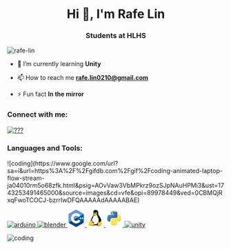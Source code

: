 <h1 align="center">Hi 👋, I'm Rafe Lin</h1>
<h3 align="center">Students at HLHS</h3>

<p align="left"> <img src="https://komarev.com/ghpvc/?username=rafe-lin&label=Profile%20views&color=0e75b6&style=flat" alt="rafe-lin" /> </p>

- 🌱 I’m currently learning **Unity**

- 📫 How to reach me **rafe.lin0210@gmail.com**

- ⚡ Fun fact **In the mirror**

<h3 align="left">Connect with me:</h3>
<p align="left">
<a href="https://instagram.com/???" target="blank"><img align="center" src="https://raw.githubusercontent.com/rahuldkjain/github-profile-readme-generator/master/src/images/icons/Social/instagram.svg" alt="???" height="30" width="40" /></a>
</p>

<h3 align="left">Languages and Tools:</h3>  ![coding](https://www.google.com/url?sa=i&url=https%3A%2F%2Fgifdb.com%2Fgif%2Fcoding-animated-laptop-flow-stream-ja04010rm5o68zfk.html&psig=AOvVaw3VbMPkrz9ozSJpNAuHPMi3&ust=1743253491465000&source=images&cd=vfe&opi=89978449&ved=0CBMQjRxqFwoTCOCJ-bzrrIwDFQAAAAAdAAAAABAE)
<p align="left"> <a href="https://www.arduino.cc/" target="_blank" rel="noreferrer"> <img src="https://cdn.worldvectorlogo.com/logos/arduino-1.svg" alt="arduino" width="40" height="40"/> </a> <a href="https://www.blender.org/" target="_blank" rel="noreferrer"> <img src="https://download.blender.org/branding/community/blender_community_badge_white.svg" alt="blender" width="40" height="40"/> </a> <a href="https://www.w3schools.com/cpp/" target="_blank" rel="noreferrer"> <img src="https://raw.githubusercontent.com/devicons/devicon/master/icons/cplusplus/cplusplus-original.svg" alt="cplusplus" width="40" height="40"/> </a> <a href="https://www.linux.org/" target="_blank" rel="noreferrer"> <img src="https://raw.githubusercontent.com/devicons/devicon/master/icons/linux/linux-original.svg" alt="linux" width="40" height="40"/> </a> <a href="https://www.python.org" target="_blank" rel="noreferrer"> <img src="https://raw.githubusercontent.com/devicons/devicon/master/icons/python/python-original.svg" alt="python" width="40" height="40"/> </a> <a href="https://unity.com/" target="_blank" rel="noreferrer"> <img src="https://www.vectorlogo.zone/logos/unity3d/unity3d-icon.svg" alt="unity" width="40" height="40"/> </a> </p>

![coding](https://media4.giphy.com/media/mTPjPA6SSXgTsnZ1Dh/giphy.gif?cid=6c09b95233jkb600dbk6gc04wwul7aarsvzrf4hilbh1hi9s&ep=v1_internal_gif_by_id&rid=giphy.gif&ct=g)
